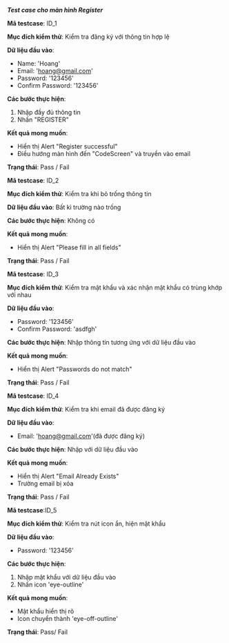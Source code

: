 ***Test case cho màn hình Register***

**Mã testcase**: ID_1

**Mục đích kiểm thử**: Kiểm tra đăng ký với thông tin hợp lệ 

**Dữ liệu đầu vào**:
- Name: 'Hoang'
- Email: 'hoang@gmail.com'
- Password: '123456'
- Confirm Password: '123456'

**Các bước thực hiện**:
1. Nhập đầy đủ thông tin
2. Nhấn "REGISTER"
   
**Kết quả mong muốn**:
- Hiển thị Alert "Register successful"
- Điều hướng màn hình đến "CodeScreen" và truyền vào email

**Trạng thái**: Pass / Fail



**Mã testcase**: ID_2

**Mục đích kiểm thử**: Kiểm tra khi bỏ trống thông tin 

**Dữ liệu đầu vào**: Bất kì trường nào trống 

**Các bước thực hiện**: Không có 
   
**Kết quả mong muốn**:
- Hiển thị Alert "Please fill in all fields"

**Trạng thái**: Pass / Fail


**Mã testcase**: ID_3

**Mục đích kiểm thử**: Kiểm tra mật khẩu và xác nhận mật khẩu có trùng khớp với nhau 

**Dữ liệu đầu vào**:
- Password: '123456'
- Confirm Password: 'asdfgh'

**Các bước thực hiện**: Nhập thông tin tương ứng với dữ liệu đầu vào 

**Kết quả mong muốn**:
- Hiển thị Alert "Passwords do not match" 

**Trạng thái**: Pass / Fail


**Mã testcase**: ID_4

**Mục đích kiểm thử**: Kiểm tra khi email đã được đăng ký

**Dữ liệu đầu vào**:
- Email: 'hoang@gmail.com'(đã được đăng ký)
  
**Các bước thực hiện**: Nhập với dữ liệu đầu vào 
   
**Kết quả mong muốn**:
- Hiển thị Alert "Email Already Exists"
- Trường email bị xóa

**Trạng thái**: Pass / Fail


**Mã testcase**:ID_5

**Mục đích kiểm thử**: Kiểm tra nút icon ẩn, hiện mật khẩu

**Dữ liệu đầu vào**:
- Password: '123456'
  
**Các bước thực hiện**:
1. Nhập mật khẩu với dữ liệu đầu vào 
2. Nhấn icon 'eye-outline'

**Kết quả mong muốn**:
- Mật khẩu hiển thị rõ
- Icon chuyển thành 'eye-off-outline'

**Trạng thái**: Pass/ Fail
